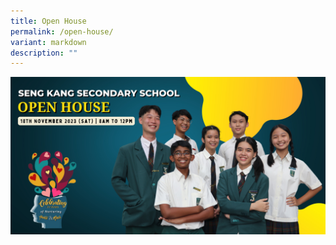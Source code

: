 ```yaml
---
title: Open House
permalink: /open-house/
variant: markdown
description: ""
---
```

![](/images/Open%20House%202023/for%20school%20website.jpg)